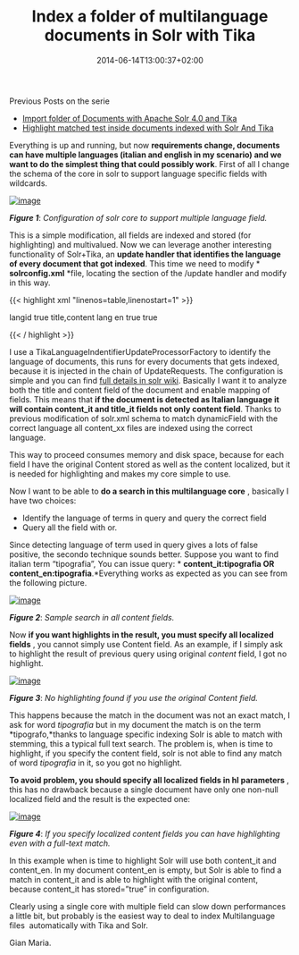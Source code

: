 ﻿---
title: "Index a folder of multilanguage documents  in Solr with Tika"
description: ""
date: 2014-06-14T13:00:37+02:00
draft: false
tags: [Solr,tika]
categories: [Solr]
---
Previous Posts on the serie

- [Import folder of Documents with Apache Solr 4.0 and Tika](http://www.codewrecks.com/blog/index.php/2013/05/25/import-folder-of-documents-with-apache-solr-4-0-and-tika/)
- [Highlight matched test inside documents indexed with Solr And Tika](http://www.codewrecks.com/blog/index.php/2013/05/27/hilight-matched-text-inside-documents-indexed-with-solr-plus-tika/)

Everything is up and running, but now  **requirements change, documents can have multiple languages (italian and english in my scenario) and we want to do the simplest thing that could possibly work**. First of all I change the schema of the core in solr to support language specific fields with wildcards.

[![image](https://www.codewrecks.com/blog/wp-content/uploads/2014/06/image_thumb12.png "image")](https://www.codewrecks.com/blog/wp-content/uploads/2014/06/image12.png)

 ***Figure 1***: *Configuration of solr core to support multiple language field.*

This is a simple modification, all fields are indexed and stored (for highlighting) and multivalued. Now we can leverage another interesting functionality of Solr+Tika, an **update handler that identifies the language of every document that got indexed**. This time we need to modify * **solrconfig.xml** *file, locating the section of the /update handler and modify in this way.

{{< highlight xml "linenos=table,linenostart=1" >}}


<requestHandler name="/update" class="solr.UpdateRequestHandler">
   <lst name="defaults"> <str name="update.chain">langid</str>
   </lst>
</requestHandler>

<updateRequestProcessorChain >
  <processor name="langid" class="org.apache.solr.update.processor.TikaLanguageIdentifierUpdateProcessorFactory"><lst name="defaults">  <bool name="langid">true</bool>  <str name="langid.fl">title,content</str>  <str name="langid.langField">lang</str>  <str name="langid.fallback">en</str>  <bool name="langid.map">true</bool>  <bool name="langid.map.keepOrig">true</bool></lst>
  </processor>
  <processor class="solr.LogUpdateProcessorFactory" />
  <processor class="solr.RunUpdateProcessorFactory" />
</updateRequestProcessorChain>

{{< / highlight >}}

I use a TikaLanguageIndentifierUpdateProcessorFactory to identify the language of documents, this runs for every documents that gets indexed, because it is injected in the chain of UpdateRequests. The configuration is simple and you can find [full details in solr wiki](https://wiki.apache.org/solr/LanguageDetection). Basically I want it to analyze both the title and content field of the document and enable mapping of fields. This means that  **if the document is detected as Italian language it will contain content\_it and title\_it fields not only content field**. Thanks to previous modification of solr.xml schema to match dynamicField with the correct language all content\_xx files are indexed using the correct language.

This way to proceed consumes memory and disk space, because for each field I have the original Content stored as well as the content localized, but it is needed for highlighting and makes my core simple to use.

Now I want to be able to  **do a search in this multilanguage core** , basically I have two choices:

- Identify the language of terms in query and query the correct field
- Query all the field with or.

Since detecting language of term used in query gives a lots of false positive, the secondo technique sounds better. Suppose you want to find italian term “tipografia”, You can issue query: * **content\_it:tipografia OR content\_en:tipografia**.*Everything works as expected as you can see from the following picture.

[![image](https://www.codewrecks.com/blog/wp-content/uploads/2014/06/image_thumb13.png "image")](https://www.codewrecks.com/blog/wp-content/uploads/2014/06/image13.png)

 ***Figure 2***: *Sample search in all content fields.*

Now  **if you want highlights in the result, you must specify all localized fields** , you cannot simply use Content field. As an example, if I simply ask to highlight the result of previous query using original *content* field, I got no highlight.

[![image](https://www.codewrecks.com/blog/wp-content/uploads/2014/06/image_thumb14.png "image")](https://www.codewrecks.com/blog/wp-content/uploads/2014/06/image14.png)

 ***Figure 3***: *No highlighting found if you use the original Content field.*

This happens because the match in the document was not an exact match, I ask for word *tipografia* but in my document the match is on the term *tipografo,*thanks to language specific indexing Solr is able to match with stemming, this a typical full text search. The problem is, when is time to highlight, if you specify the content field, solr is not able to find any match of word *tipografia* in it, so you got no highlight.

 **To avoid problem, you should specify all localized fields in hl parameters** , this has no drawback because a single document have only one non-null localized field and the result is the expected one:

[![image](https://www.codewrecks.com/blog/wp-content/uploads/2014/06/image_thumb15.png "image")](https://www.codewrecks.com/blog/wp-content/uploads/2014/06/image15.png)

 ***Figure 4***: *If you specify localized content fields you can have highlighting even with a full-text match.*

In this example when is time to highlight Solr will use both content\_it and content\_en. In my document content\_en is empty, but Solr is able to find a match in content\_it and is able to highlight with the original content, because content\_it has stored=”true” in configuration.

Clearly using a single core with multiple field can slow down performances a little bit, but probably is the easiest way to deal to index Multilanguage files  automatically with Tika and Solr.

Gian Maria.
